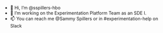 - 👋 Hi, I’m @sspillers-hbo
- 👀 I’m working on the Experimentation Platform Team as an SDE I.
- 📫 You can reach me @Sammy Spillers or in #experimentation-help on Slack

<!---
sspillers-hbo/sspillers-hbo is a ✨ special ✨ repository because its `README.md` (this file) appears on your GitHub profile.
You can click the Preview link to take a look at your changes.
--->
